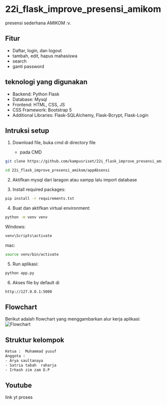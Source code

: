 # 22i_flask_improve_presensi_amikom

presensi sederhana AMIKOM :v.

## Fitur
- Daftar, login, dan logout
- tambah, edit, hapus mahasiswa
- search
- ganti password

## teknologi yang digunakan
- Backend: Python Flask
- Database: Mysql
- Frontend: HTML, CSS, JS
- CSS Framework: Bootstrap 5
- Additional Libraries: Flask-SQLAlchemy, Flask-Bcrypt, Flask-Login

## Intruksi setup
1. Download file, buka cmd di directory file
  
   - pada CMD
```bash
git clone https://github.com/kampusriset/22i_flask_improve_presensi_amikom.git
```
```bash
cd 22i_flask_improve_presensi_amikom/appAbsensi
```
2. Aktifkan mysql dari laragon atau xampp lalu import database
 
3. Install required packages:
```bash
pip install -r requirements.txt
```
  
4. Buat dan aktifkan virtual environment:
```bash
python -m venv venv
```
Windows: 
```bash
venv\Scripts\activate
```
mac:
```bash
source venv/bin/activate
```

5. Run aplikasi:
```bash
python app.py
```

6. Akses file by default di
```bash
http://127.0.0.1:5000
```

## Flowchart
Berikut adalah flowchart yang menggambarkan alur kerja aplikasi:
![Flowchart](https://github.com/user-attachments/assets/cadb8172-5aa7-4270-a8bf-f61845635c51)

## Struktur kelompok
```bash
Ketua :  Muhammad yusuf
Anggota :
- Arya saultanaya
- Satria tabah  raharja
- Irhash zim zam D.P
```
## Youtube
link yt proses
